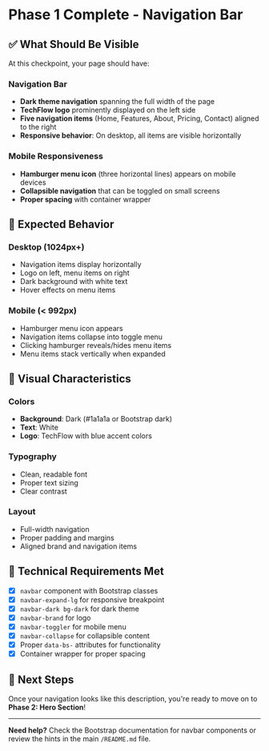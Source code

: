 # Phase 1 Complete - Navigation Bar

## ✅ What Should Be Visible

At this checkpoint, your page should have:

### Navigation Bar
- **Dark theme navigation** spanning the full width of the page
- **TechFlow logo** prominently displayed on the left side
- **Five navigation items** (Home, Features, About, Pricing, Contact) aligned to the right
- **Responsive behavior**: On desktop, all items are visible horizontally

### Mobile Responsiveness
- **Hamburger menu icon** (three horizontal lines) appears on mobile devices
- **Collapsible navigation** that can be toggled on small screens
- **Proper spacing** with container wrapper

## 📱 Expected Behavior

### Desktop (1024px+)
- Navigation items display horizontally
- Logo on left, menu items on right
- Dark background with white text
- Hover effects on menu items

### Mobile (< 992px)
- Hamburger menu icon appears
- Navigation items collapse into toggle menu
- Clicking hamburger reveals/hides menu items
- Menu items stack vertically when expanded

## 🎨 Visual Characteristics

### Colors
- **Background**: Dark (#1a1a1a or Bootstrap dark)
- **Text**: White
- **Logo**: TechFlow with blue accent colors

### Typography
- Clean, readable font
- Proper text sizing
- Clear contrast

### Layout
- Full-width navigation
- Proper padding and margins
- Aligned brand and navigation items

## 🔧 Technical Requirements Met

- [x] `navbar` component with Bootstrap classes
- [x] `navbar-expand-lg` for responsive breakpoint
- [x] `navbar-dark bg-dark` for dark theme
- [x] `navbar-brand` for logo
- [x] `navbar-toggler` for mobile menu
- [x] `navbar-collapse` for collapsible content
- [x] Proper `data-bs-` attributes for functionality
- [x] Container wrapper for proper spacing

## 🚀 Next Steps

Once your navigation looks like this description, you're ready to move on to **Phase 2: Hero Section**!

---

**Need help?** Check the Bootstrap documentation for navbar components or review the hints in the main `/README.md` file.
